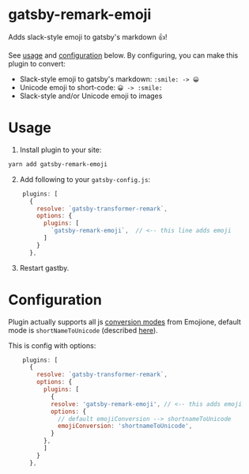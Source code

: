 # gatsby-remark-emoji

Adds slack-style emoji to gatsby's markdown 👍!

See [usage](#usage) and [configuration](#configuration) below. By configuring, you can make this plugin to convert:
- Slack-style emoji to gatsby's markdown: `:smile: -> 😀`
- Unicode emoji to short-code: `😀 -> :smile:`
- Slack-style and/or Unicode emoji to images

# Usage

1.  Install plugin to your site:

```bash
yarn add gatsby-remark-emoji
```

2. Add following to your `gatsby-config.js`:
```js
    plugins: [      
      {
        resolve: `gatsby-transformer-remark`,
        options: {
          plugins: [
            `gatsby-remark-emoji`,  // <-- this line adds emoji
          ]
        }
      },
```

3.  Restart gastby.

# Configuration

Plugin actually supports all js [conversion modes](https://demos.emojione.com/latest/index.html#js) from Emojione, default mode is `shortNameToUnicode` (described [here](https://demos.emojione.com/latest/shortnametounicode.html)). 

This is config with options:

```js
    plugins: [
      {
        resolve: `gatsby-transformer-remark`,
        options: {
          plugins: [
            {
            resolve: 'gatsby-remark-emoji', // <-- this adds emoji
            options: {
              // default emojiConversion --> shortnameToUnicode
              emojiConversion: 'shortnameToUnicode',
            }
          },
          ]
        }
      },
```
